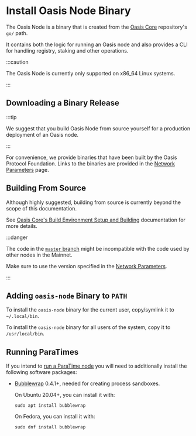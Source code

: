 # Install Oasis Node Binary

The Oasis Node is a binary that is created from the [Oasis Core](https://github.com/oasisprotocol/oasis-core) repository's `go/` path.

It contains both the logic for running an Oasis node and also provides a CLI for handling registry, staking and other operations.

:::caution

The Oasis Node is currently only supported on x86_64 Linux systems.

:::

## Downloading a Binary Release

:::tip

We suggest that you build Oasis Node from source yourself for a production deployment of an Oasis node.

:::

For convenience, we provide binaries that have been built by the Oasis Protocol Foundation. Links to the binaries are provided in the [Network Parameters](../../mainnet/README.md) page.

## Building From Source

Although highly suggested, building from source is currently beyond the scope of this documentation.

See [Oasis Core's Build Environment Setup and Building](../../../core/development-setup/README.mdx#build-environment-setup-and-building) documentation for more details.

:::danger

The code in the [`master` branch](https://github.com/oasisprotocol/oasis-core/tree/master/) might be incompatible with the code used by other nodes in the Mainnet.

Make sure to use the version specified in the [Network Parameters](../../mainnet/README.md).

:::

## Adding `oasis-node` Binary to `PATH`

To install the `oasis-node` binary for the current user, copy/symlink it to `~/.local/bin`.

To install the `oasis-node` binary for all users of the system, copy it to `/usr/local/bin`.

## Running ParaTimes

If you intend to [run a ParaTime node](../run-a-paratime-node.mdx) you will need to additionally install the following software packages:

* [Bubblewrap](https://github.com/projectatomic/bubblewrap) 0.4.1+, needed for creating process sandboxes.



  On Ubuntu 20.04+, you can install it with:

  ```text
  sudo apt install bubblewrap
  ```

  On Fedora, you can install it with:

  ```text
  sudo dnf install bubblewrap
  ```

